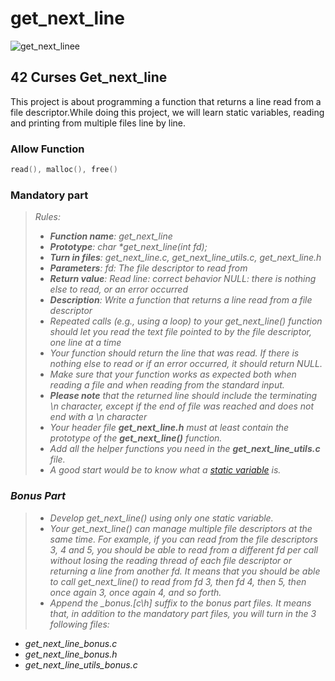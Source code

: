 # get_next_line

![get_next_linee](https://user-images.githubusercontent.com/91786686/209575703-7acaafd9-a636-46ad-9180-cae73e90640a.png)

## 42 Curses Get_next_line 

This project is about programming a function that returns a line
read from a file descriptor.While doing this project, we will learn static variables, reading and printing from multiple files line by line.

### Allow Function

```c
read(), malloc(), free()
```

### Mandatory part

> <i> Rules:
> - **Function name**: get_next_line
> - **Prototype**: char *get_next_line(int fd);
> - **Turn in files**: get_next_line.c, get_next_line_utils.c, get_next_line.h
> - **Parameters**: fd: The file descriptor to read from
> - **Return value**: Read line: correct behavior NULL: there is nothing else to read, or an error occurred
> - **Description**: Write a function that returns a line read from a
file descriptor
> - Repeated calls (e.g., using a loop) to your get_next_line() function should let you read the text file pointed to by the file descriptor, one line at a time
> - Your function should return the line that was read. If there is nothing else to read or if an error occurred, it should return NULL.
> - Make sure that your function works as expected both when reading a file and when reading from the standard input.
> - **Please note** that the returned line should include the terminating \n character, except if the end of file was reached and does not end with a \n character
> - Your header file **get_next_line.h** must at least contain the prototype of the **get_next_line()** function.
> - Add all the helper functions you need in the **get_next_line_utils.c** file.
> - A good start would be to know what a [static variable](https://www.geeksforgeeks.org/static-variables-in-c/) is.

### Bonus Part
> - Develop get_next_line() using only one static variable.
> - Your get_next_line() can manage multiple file descriptors at the same time.
For example, if you can read from the file descriptors 3, 4 and 5, you should be
able to read from a different fd per call without losing the reading thread of each
file descriptor or returning a line from another fd.
It means that you should be able to call get_next_line() to read from fd 3, then
fd 4, then 5, then once again 3, once again 4, and so forth.
> - Append the _bonus.[c\h] suffix to the bonus part files.
It means that, in addition to the mandatory part files, you will turn in the 3 following
files:
   - get_next_line_bonus.c
   - get_next_line_bonus.h
   - get_next_line_utils_bonus.c

      
